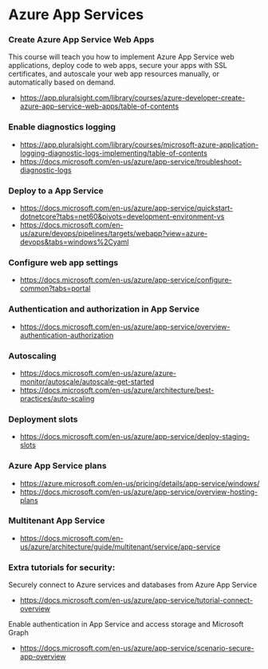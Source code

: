 # Azure App Services


### Create Azure App Service Web Apps
This course will teach you how to implement Azure App Service web applications, deploy code to web apps, secure your apps with SSL certificates, 
and autoscale your web app resources manually, or automatically based on demand.
- https://app.pluralsight.com/library/courses/azure-developer-create-azure-app-service-web-apps/table-of-contents

### Enable diagnostics logging
- https://app.pluralsight.com/library/courses/microsoft-azure-application-logging-diagnostic-logs-implementing/table-of-contents
- https://docs.microsoft.com/en-us/azure/app-service/troubleshoot-diagnostic-logs

### Deploy to a App Service
- https://docs.microsoft.com/en-us/azure/app-service/quickstart-dotnetcore?tabs=net60&pivots=development-environment-vs
- https://docs.microsoft.com/en-us/azure/devops/pipelines/targets/webapp?view=azure-devops&tabs=windows%2Cyaml

### Configure web app settings 
- https://docs.microsoft.com/en-us/azure/app-service/configure-common?tabs=portal


### Authentication and authorization in App Service
- https://docs.microsoft.com/en-us/azure/app-service/overview-authentication-authorization


### Autoscaling
- https://docs.microsoft.com/en-us/azure/azure-monitor/autoscale/autoscale-get-started
- https://docs.microsoft.com/en-us/azure/architecture/best-practices/auto-scaling


### Deployment slots
- https://docs.microsoft.com/en-us/azure/app-service/deploy-staging-slots


### Azure App Service plans
- https://azure.microsoft.com/en-us/pricing/details/app-service/windows/
- https://docs.microsoft.com/en-us/azure/app-service/overview-hosting-plans


### Multitenant App Service
- https://docs.microsoft.com/en-us/azure/architecture/guide/multitenant/service/app-service


### Extra tutorials for security: 
Securely connect to Azure services and databases from Azure App Service
- https://docs.microsoft.com/en-us/azure/app-service/tutorial-connect-overview

Enable authentication in App Service and access storage and Microsoft Graph
- https://docs.microsoft.com/en-us/azure/app-service/scenario-secure-app-overview
